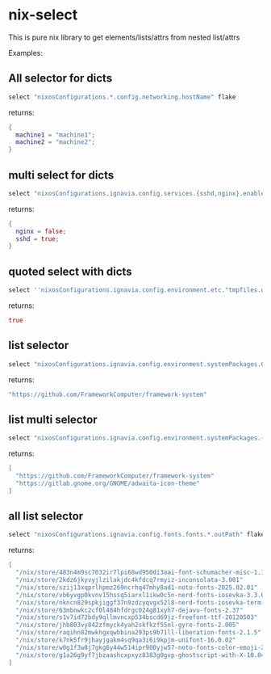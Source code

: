 # nix-select

This is pure nix library to get elements/lists/attrs from nested list/attrs

Examples:

## All selector for dicts

```nix
select "nixosConfigurations.*.config.networking.hostName" flake
```

returns:
```nix
{
  machine1 = "machine1";
  machine2 = "machine2";
}
```


## multi select for dicts

```nix
select "nixosConfigurations.ignavia.config.services.{sshd,nginx}.enable" flake
```

returns:
```nix
{
  nginx = false;
  sshd = true;
}
```

## quoted select with dicts

```nix
select ''nixosConfigurations.ignavia.config.environment.etc."tmpfiles.d".enable'' flake
```

returns:
```nix
true
```

## list selector

```nix
select "nixosConfigurations.ignavia.config.environment.systemPackages.0.meta.homepage" flake
```

returns:
```nix
"https://github.com/FrameworkComputer/framework-system"
```

## list multi selector

```nix
select "nixosConfigurations.ignavia.config.environment.systemPackages.{0,3}.meta.homepage" flake
```

returns:
```nix
[
  "https://github.com/FrameworkComputer/framework-system"
  "https://gitlab.gnome.org/GNOME/adwaita-icon-theme"
]
```

## all list selector

```nix
select "nixosConfigurations.ignavia.config.fonts.fonts.*.outPath" flake
```

returns:
```nix
[
  "/nix/store/483n4m9sc7032ir7lpi68wd950di3aai-font-schumacher-misc-1.1.3"
  "/nix/store/2kdz6jkyvyjlzilakjdc4kfdcq7rmyiz-inconsolata-3.001"
  "/nix/store/szij13xqprlhpmz269ncrhq47mhy8ad1-noto-fonts-2025.02.01"
  "/nix/store/vb6yvgp0kvnv15hssq5iarxl1ikw0c5n-nerd-fonts-iosevka-3.3.0+29.0.4"
  "/nix/store/nkncn829spkjiggf37n9zdzyqvgx52l8-nerd-fonts-iosevka-term-3.3.0+29.0.4"
  "/nix/store/63mbnwkc2cf0l484hfdrgc024g81xyh7-dejavu-fonts-2.37"
  "/nix/store/s1v7id72bdy9qllmvncxp534bscd69jz-freefont-ttf-20120503"
  "/nix/store/jhb803vy842zfmyck4yah2skfkzf55nl-gyre-fonts-2.005"
  "/nix/store/raqihn82mwkhgxqwbbina293ps9b71ll-liberation-fonts-2.1.5"
  "/nix/store/k7nk5fr9jhayjgakm4sq9qa3i6i9kpjm-unifont-16.0.02"
  "/nix/store/w0g1f3w8j7gkg6y44w514ipr900yjw57-noto-fonts-color-emoji-2.047"
  "/nix/store/g1a26g9yf7jbzaashcxpxyz8383g0gvp-ghostscript-with-X-10.04.0-fonts"
]
```
